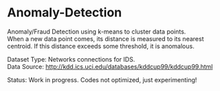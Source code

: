 # Anomaly-Detection

Anomaly/Fraud Detection using k-means to cluster data points.  
When a new data point comes, its distance is measured to
its nearest centroid. If this distance exceeds some
threshold, it is anomalous.
				
Dataset Type:  Networks connections for IDS.  
Data Source:  http://kdd.ics.uci.edu/databases/kddcup99/kddcup99.html

              
Status:  Work in progress.  Codes not optimized, just experimenting!


